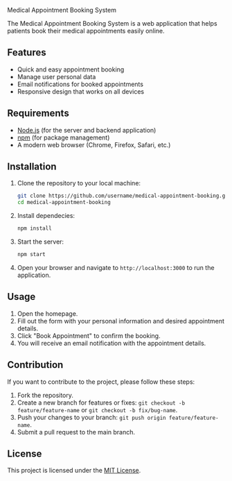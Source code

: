 Medical Appointment Booking System

The Medical Appointment Booking System is a web application that helps patients book their medical appointments easily online.

## Features

- Quick and easy appointment booking
- Manage user personal data
- Email notifications for booked appointments
- Responsive design that works on all devices

## Requirements

- [Node.js](https://nodejs.org/) (for the server and backend application)
- [npm](https://www.npmjs.com/) (for package management)
- A modern web browser (Chrome, Firefox, Safari, etc.)

## Installation

1. Clone the repository to your local machine:
    ```bash
    git clone https://github.com/username/medical-appointment-booking.git
    cd medical-appointment-booking
    ```

2. Install dependecies:
    ```bash
    npm install
    ```

3. Start the server:
    ```bash
    npm start
    ```

4. Open your browser and navigate to `http://localhost:3000` to run the application.

## Usage

1. Open the homepage.
2. Fill out the form with your personal information and desired appointment details.
3. Click "Book Appointment" to confirm the booking.
4. You will receive an email notification with the appointment details.

## Contribution

If you want to contribute to the project, please follow these steps:

1. Fork the repository.
2. Create a new branch for features or fixes: `git checkout -b feature/feature-name` or `git checkout -b fix/bug-name`.
3. Push your changes to your branch: `git push origin feature/feature-name`.
4. Submit a pull request to the main branch.

## License

This project is licensed under the [MIT License](LICENSE).